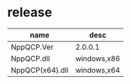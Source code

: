 # release
|name|desc|
|-|-|
|NppQCP.Ver|2.0.0.1|
|NppQCP.dll|windows,x86|
|NppQCP(x64).dll|windows,x64|
